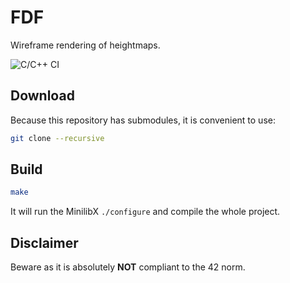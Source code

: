 # FDF
Wireframe rendering of heightmaps.

![C/C++ CI](https://github.com/Xxdzs/FDF/workflows/C/C++%20CI/badge.svg?branch=master)

## Download
Because this repository has submodules, it is convenient to use:
``` bash
git clone --recursive
```

## Build
``` bash
make
```
It will run the MinilibX `./configure` and compile the whole project.

## Disclaimer
Beware as it is absolutely __NOT__ compliant to the 42 norm.
